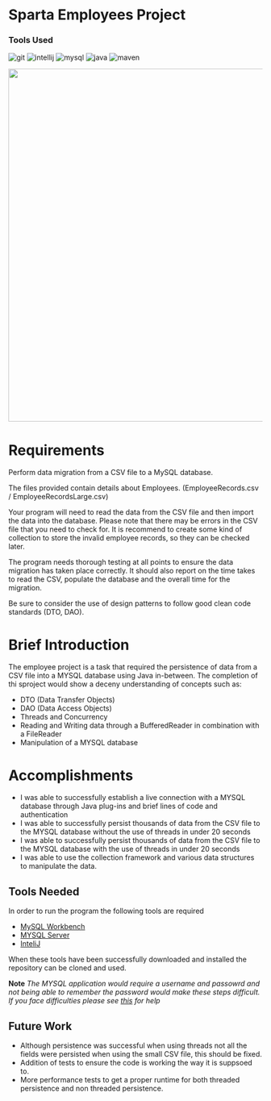 # Sparta Employees Project
### Tools Used

![git](https://img.shields.io/badge/git-%23F05032.svg?&style=for-the-badge&logo=git&logoColor=white)
![intellij](https://img.shields.io/badge/intelliJ%20IDEA-%23000000.svg?&style=for-the-badge&logo=intellij-idea&logoColor=white)
![mysql](https://img.shields.io/badge/mysql-%2300f.svg?&style=for-the-badge&logo=mysql&logoColor=white)
![java](https://img.shields.io/badge/java-%23ED8B00.svg?&style=for-the-badge&logo=java&logoColor=white)
![maven](https://img.shields.io/badge/Apache%20Maven-%23C71A36.svg?&style=for-the-badge&logo=apache-maven&logoColor=white)

<img src = "https://media1.giphy.com/media/2vocQ6P1TniaOOpRZl/giphy.gif" width = "700px">

# Requirements 

Perform data migration from a CSV file to a MySQL database.

The files provided contain details about Employees. (EmployeeRecords.csv / EmployeeRecordsLarge.csv)

Your program will need to read the data from the CSV file and then import the data into the database. Please note that there may be errors in the CSV file that you need to check for. It is recommend to create some kind of collection to store the invalid employee records, so they can be checked later.

The program needs thorough testing at all points to ensure the data migration has taken place correctly. It should also report on the time takes to read the CSV, populate the database and the overall time for the migration.

Be sure to consider the use of design patterns to follow good clean code standards (DTO, DAO).

# Brief Introduction

The employee project is a task that required the persistence of data from a CSV file into a MYSQL database using Java in-between. The completion of thi sproject would show a deceny understanding of concepts such as:

- DTO (Data Transfer Objects)
- DAO (Data Access Objects)
- Threads and Concurrency
- Reading and Writing data through a BufferedReader in combination with a FileReader
- Manipulation of a MYSQL database

# Accomplishments

- I was able to successfully establish a live connection with a MYSQL database through Java plug-ins and brief lines of code and authentication
- I was able to successfully persist thousands of data from the CSV file to the MYSQL database without the use of threads in under 20 seconds
- I was able to successfully persist thousands of data from the CSV file to the MYSQL database with the use of threads in under 20 seconds
- I was able to use the collection framework and various data structures to manipulate the data.




## Tools Needed

In order to run the program the following tools are required

- [MySQL Workbench](https://dev.mysql.com/downloads/workbench/) 
- [MYSQL Server](https://dev.mysql.com/downloads/windows/installer/8.0.html)
- [InteliJ](https://www.jetbrains.com/idea/download/#section=mac) 

When these tools have been successfully downloaded and installed the repository can be cloned and used.

**Note** *The MYSQL application would require a username and passowrd and not being able to remember the password would make these steps difficult. 
If you face difficulties please see [this](https://www.a2hosting.co.uk/kb/developer-corner/mysql/reset-mysql-root-password) for help*


## Future Work

- Although persistence was successful when using threads not all the fields were persisted when using the small CSV file, this should be fixed.
- Addition of tests to ensure the code is working the way it is suppsoed to.
- More performance tests to get a proper runtime for both threaded persistence and non threaded persistence.
